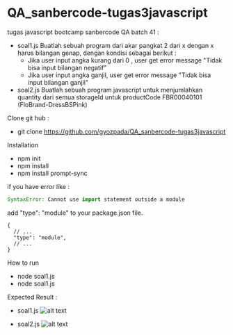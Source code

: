 # QA_sanbercode-tugas3javascript
tugas javascript bootcamp sanbercode QA batch 41 :
- soal1.js Buatlah sebuah program dari akar pangkat 2 dari x dengan x harus bilangan genap, dengan kondisi sebagai berikut :
    - Jika user input angka kurang dari 0 , user get error message "Tidak bisa input bilangan negatif" 
    - Jika user input angka ganjil, user get error message "Tidak bisa input bilangan ganjil"
- soal2.js Buatlah sebuah program javascript untuk menjumlahkan quantity dari semua storageId untuk productCode FBR00040101 (FloBrand-DressBSPink) 

Clone git hub :
- git clone https://github.com/gyozpada/QA_sanbercode-tugas3javascript

Installation
- npm init
- npm install
- npm install prompt-sync

if you have error like :
```javascript
SyntaxError: Cannot use import statement outside a module
```

add "type": "module" to your package.json file.
```
{
  // ...
  "type": "module",
  // ...
}

```

How to run

- node soal1.js
- node soal1.js


Expected Result :
- soal1.js
![alt text](https://github.com/gyozpada/QA_sanbercode-tugas3javascript/blob/master/images/soal1.png?raw=true)


- soal2.js
![alt text](https://github.com/gyozpada/QA_sanbercode-tugas3javascript/blob/master/images/soal2.png?raw=true)